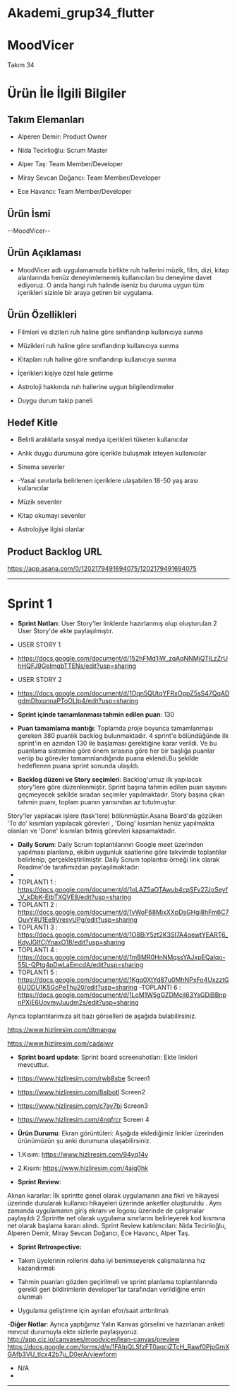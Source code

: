 # Akademi_grup34_flutter 
#  **MoodVicer**

Takım 34

#  Ürün İle İlgili Bilgiler

##  Takım Elemanları

- Alperen Demir: Product Owner

- Nida Tecirlioğlu: Scrum Master
- Alper Taş:  Team Member/Developer

 - Miray Sevcan Doğancı:  Team Member/Developer 
 -   Ece Havancı: Team Member/Developer 

##  Ürün İsmi

--MoodVicer--

##  Ürün Açıklaması

- MoodVicer adlı uygulamamızla birlikte ruh hallerini müzik, film, dizi, kitap alanlarında henüz deneyimlememiş kullanıcıları bu deneyime davet ediyoruz. O anda hangi ruh halinde iseniz bu duruma uygun tüm içerikleri sizinle bir araya getiren bir uygulama.

##  Ürün Özellikleri

- Filmleri ve dizileri ruh haline göre sınıflandırıp kullanıcıya sunma

- Müzikleri ruh haline göre sınıflandırıp kullanıcıya sunma

- Kitapları ruh haline göre sınıflandırıp kullanıcıya sunma

- İçerikleri kişiye özel hale getirme 
- Astroloji hakkında ruh hallerine uygun bilgilendirmeler
- Duygu durum takip paneli 

##  Hedef Kitle

- Belirli aralıklarla sosyal medya içerikleri tüketen kullanıcılar
- Anlık duygu durumuna göre içerikle buluşmak isteyen kullanıcılar


- Sinema severler

- -Yasal sınırlarla belirlenen içeriklere ulaşabilen 
18-50 yaş arası kullanıcılar 


- Müzik sevenler
- Kitap okumayı sevenler 
- Astrolojiye ilgisi olanlar 

##  Product Backlog URL

https://app.asana.com/0/1202179491694075/1202179491694075 

---

#  Sprint 1

- **Sprint Notları**: User Story'ler linklerde hazırlanmış olup oluşturulan 2 User Story'de ekte paylaşılmıştır.
- USER STORY 1
- https://docs.google.com/document/d/152hFMd1iW_zqAqNNMjQTlLzZrUhHQFJ9GeImqbTTENs/edit?usp=sharing  
- USER STORY 2 
- https://docs.google.com/document/d/1Oqn5QUtqYFRxOppZ5sS47QqADgdmDhxunnaPToOLlp4/edit?usp=sharing

- **Sprint içinde tamamlanması tahmin edilen puan**: 130
- **Puan tamamlama mantığı**: Toplamda proje boyunca tamamlanması gereken 380 puanlık backlog bulunmaktadır. 4 sprint'e bölündüğünde ilk sprint'in en azından 130 ile başlaması gerektiğine karar verildi. Ve bu puanlama sistemine göre önem sırasına göre her bir başlığa puanlar veriip bu görevler tamamnlandığında puana eklendi.Bu şekilde hedeflenen puana sprint sonunda ulaşıldı.

- **Backlog düzeni ve Story seçimleri**: Backlog'umuz ilk yapılacak story'lere göre düzenlenmiştir. Sprint başına tahmin edilen puan sayısını geçmeyecek şekilde sıradan seçimler yapılmaktadır. Story başına çıkan tahmin puanı, toplam puanın yarısından az tutulmuştur.

Story'ler yapılacak işlere (task'lere) bölünmüştür.Asana Board'da gözüken 'To do' kısımları yapılacak görevleri , 'Doing' kısımları henüz yapılmakta olanları ve 'Done' kısımları bitmiş görevleri kapsamaktadır.

- **Daily Scrum**: Daily Scrum toplantılarının Google meet üzerinden yapılması planlanıp, ekibin uygunluk saatlerine göre takvimde toplantılar belirlenip, gerçekleştirilmiştir.  Daily Scrum toplantısı örneği link olarak  Readme'de tarafımızdan paylaşılmaktadır: 
- 
-  TOPLANTI 1 : https://docs.google.com/document/d/1oLAZ5aOTAwub4cpSFv27JoSeyf_V_kDbK-EtbTXQVE8/edit?usp=sharing
- TOPLANTI 2 : https://docs.google.com/document/d/1vWoF68MjxXXpDsGHgi8hFm6C7OuvY4U1Ee9VresyUPg/edit?usp=sharing
- TOPLANTI 3 :
https://docs.google.com/document/d/1O8BiY5zt2K3SI7A4qewtYEART6_KdyJGIfCjYnaxO18/edit?usp=sharing 
- TOPLANTI 4 :
https://docs.google.com/document/d/1mBMR0HnNMqssYAJxpEQaIqo-55L-QPtq4pDwLaEmcdA/edit?usp=sharing
- TOPLANTI 5 :
https://docs.google.com/document/d/1Kgq0XtYd87u0MhNPxFo4UxzztG6UODU1K5GcPeThu20/edit?usp=sharing
-TOPLANTI 6 : https://docs.google.com/document/d/1LoM1W5gGZDMcjI63YsGDiBBnpnPXjE6UovmyJuudm2s/edit?usp=sharing


Ayrıca toplantılarımıza ait bazı görselleri de aşağıda bulabilirsiniz.

https://www.hizliresim.com/dtmangw 

https://www.hizliresim.com/cadaiwv 


- **Sprint board update**: Sprint board screenshotları: Ekte linkleri mevcuttur.
- https://www.hizliresim.com/rwb8xbe   Screen1
- https://www.hizliresim.com/8albotl      Screen2
- https://www.hizliresim.com/c7ay7bj     Screen3
- https://www.hizliresim.com/4nqfrcr      Screen 4






- **Ürün Durumu**: Ekran görüntüleri: Aşağıda eklediğimiz linkler üzerinden ürünümüzün şu anki durumuna  ulaşabilirsiniz.
-  1.Kısım: https://www.hizliresim.com/94yq14v
- 2.Kısım: https://www.hizliresim.com/4ajq0hk





- **Sprint Review**:

Alınan kararlar:  İlk sprintte genel olarak uygulamanın ana fikri ve hikayesi üzerinde durularak kullanıcı hikayeleri üzerinde anketler oluşturuldu . Aynı zamanda uygulamanın giriş ekranı ve logosu üzerinde de çalışmalar paylaşıldı 2.Sprintte net olarak uygulama sınırlarını belirleyerek kod kısmına net olarak başlama kararı alındı. Sprint Review katılımcıları: Nida Tecirlioğlu, Alperen Demir, Miray Sevcan Doğancı, Ece Havancı, Alper Taş.

- **Sprint Retrospective:**

- Takım üyelerinin rollerini daha iyi benimseyerek çalışmalarına hız kazandırmalı 

- Tahmin puanları gözden geçirilmeli ve sprint planlama toplantılarında gerekli geri bildirimlerin developer'lar tarafından verildiğine emin olunmalı

- Uygulama geliştirme için ayrılan efor/saat arttırılmalı

-**Diğer Notlar**:
Ayrıca yaptığımız Yalın Kanvas görselini ve hazırlanan anketi mevcut durumuyla ekte sizlerle paylaşıyoruz.
http://app.ciz.io/canvases/moodvicer/lean-canvas/preview  
https://docs.google.com/forms/d/e/1FAIpQLSfzFT0aqcjZTcH_Rawf0PjpGmXGAfb3VU_tlcx42b7u_D0erA/viewform 
- N/A
- 

---
